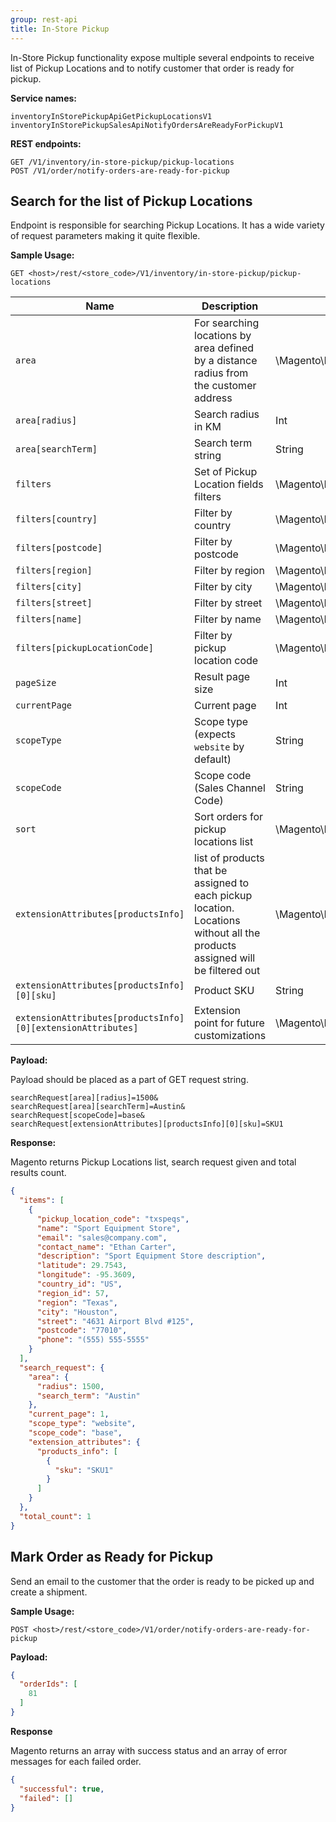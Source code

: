 ```yaml
---
group: rest-api
title: In-Store Pickup
---
```


In-Store Pickup functionality expose multiple several endpoints to receive list of Pickup Locations and to notify customer that order is ready for pickup.

**Service names:**

```http
inventoryInStorePickupApiGetPickupLocationsV1
inventoryInStorePickupSalesApiNotifyOrdersAreReadyForPickupV1
```

**REST endpoints:**

```http
GET /V1/inventory/in-store-pickup/pickup-locations
POST /V1/order/notify-orders-are-ready-for-pickup
```

## Search for the list of Pickup Locations

Endpoint is responsible for searching Pickup Locations. It has a wide variety of request parameters making it quite flexible.

**Sample Usage:**

`GET <host>/rest/<store_code>/V1/inventory/in-store-pickup/pickup-locations`

Name | Description | Type
--- | --- | ---
`area` | For searching locations by area defined by a distance radius from the customer address | \Magento\InventoryInStorePickupApi\Api\Data\SearchRequest\AreaInterface
`area[radius]` | Search radius in KM | Int
`area[searchTerm]` | Search term string | String
`filters` | Set of Pickup Location fields filters | \Magento\InventoryInStorePickupApi\Api\Data\SearchRequest\FiltersInterface
`filters[country]` | Filter by country | \Magento\InventoryInStorePickupApi\Api\Data\SearchRequest\FilterInterface
`filters[postcode]` | Filter by postcode | \Magento\InventoryInStorePickupApi\Api\Data\SearchRequest\FilterInterface
`filters[region]` | Filter by region | \Magento\InventoryInStorePickupApi\Api\Data\SearchRequest\FilterInterface
`filters[city]` | Filter by city | \Magento\InventoryInStorePickupApi\Api\Data\SearchRequest\FilterInterface
`filters[street]` | Filter by street | \Magento\InventoryInStorePickupApi\Api\Data\SearchRequest\FilterInterface
`filters[name]` | Filter by name | \Magento\InventoryInStorePickupApi\Api\Data\SearchRequest\FilterInterface
`filters[pickupLocationCode]` | Filter by pickup location code | \Magento\InventoryInStorePickupApi\Api\Data\SearchRequest\FilterInterface
`pageSize` | Result page size | Int
`currentPage` | Current page | Int
`scopeType` | Scope type (expects `website` by default)| String
`scopeCode` | Scope code (Sales Channel Code)| String
`sort` | Sort orders for pickup locations list | \Magento\Framework\Api\SortOrder[]
`extensionAttributes[productsInfo]` | list of products that be assigned to each pickup location. Locations without all the products assigned will be filtered out | \Magento\InventoryInStorePickupApi\Api\Data\SearchRequest\ProductInfoInterface[]
`extensionAttributes[productsInfo][0][sku]` | Product SKU | String
`extensionAttributes[productsInfo][0][extensionAttributes]` | Extension point for future customizations | \Magento\InventoryInStorePickupApi\Api\Data\SearchRequest\ProductInfoExtensionInterface

**Payload:**

Payload should be placed as a part of GET request string.

```http
searchRequest[area][radius]=1500&
searchRequest[area][searchTerm]=Austin&
searchRequest[scopeCode]=base&
searchRequest[extensionAttributes][productsInfo][0][sku]=SKU1
```

**Response:**

Magento returns Pickup Locations list, search request given and total results count.

```json
{
  "items": [
    {
      "pickup_location_code": "txspeqs",
      "name": "Sport Equipment Store",
      "email": "sales@company.com",
      "contact_name": "Ethan Carter",
      "description": "Sport Equipment Store description",
      "latitude": 29.7543,
      "longitude": -95.3609,
      "country_id": "US",
      "region_id": 57,
      "region": "Texas",
      "city": "Houston",
      "street": "4631 Airport Blvd #125",
      "postcode": "77010",
      "phone": "(555) 555-5555"
    }
  ],
  "search_request": {
    "area": {
      "radius": 1500,
      "search_term": "Austin"
    },
    "current_page": 1,
    "scope_type": "website",
    "scope_code": "base",
    "extension_attributes": {
      "products_info": [
        {
          "sku": "SKU1"
        }
      ]
    }
  },
  "total_count": 1
}
```

## Mark Order as Ready for Pickup

Send an email to the customer that the order is ready to be picked up and create a shipment.

**Sample Usage:**

`POST <host>/rest/<store_code>/V1/order/notify-orders-are-ready-for-pickup`

**Payload:**

```json
{
  "orderIds": [
    81
  ]
}
```

**Response**

Magento returns an array with success status and an array of error messages for each failed order.

```json
{
  "successful": true,
  "failed": []
}
```

